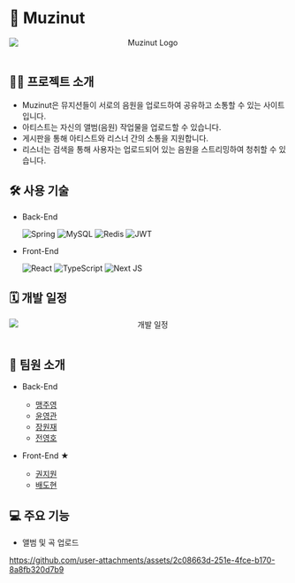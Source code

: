 # 🥜 Muzinut
<div align="center">
  <img src="https://github.com/user-attachments/assets/cf59f839-6527-4b9b-9c3d-4786291621c7" alt="Muzinut Logo" style="display: block; margin: auto;">
</div>
<br>

## 🙌🏻 프로젝트 소개
+ Muzinut은 뮤지션들이 서로의 음원을 업로드하여 공유하고 소통할 수 있는 사이트입니다.
+ 아티스트는 자신의 앨범(음원) 작업물을 업로드할 수 있습니다.
+ 게시판을 통해 아티스트와 리스너 간의 소통을 지원합니다.
+ 리스너는 검색을 통해 사용자는 업로드되어 있는 음원을 스트리밍하여 청취할 수 있습니다.

## 🛠️ 사용 기술
* Back-End
  
  ![Spring](https://img.shields.io/badge/spring-%236DB33F.svg?style=flat&logo=spring&logoColor=white)
  ![MySQL](https://img.shields.io/badge/mysql-4479A1.svg?style=flat&logo=mysql&logoColor=white)
  ![Redis](https://img.shields.io/badge/redis-%23DD0031.svg?style=flat&logo=redis&logoColor=white)
  ![JWT](https://img.shields.io/badge/JWT-black?style=flat&logo=JSON%20web%20tokens)

  
* Front-End

  ![React](https://img.shields.io/badge/react-%2320232a.svg?style=flat&logo=react&logoColor=%2361DAFB)
  ![TypeScript](https://img.shields.io/badge/typescript-%23007ACC.svg?style=flat&logo=typescript&logoColor=white)
  ![Next JS](https://img.shields.io/badge/Next-black?style=flat&logo=next.js&logoColor=white)

## 🗓️ 개발 일정
<div align="center">
  <img src="https://github.com/user-attachments/assets/4f06ac35-2681-47c2-8e00-f0e6854969c5" alt="개발 일정" style="display: block; margin: auto;">
</div>
<br>

## 🖤 팀원 소개
* Back-End
  * [맹주영](https://github.com/MaengJuyoung)
  * [윤영관](https://github.com/yoonyeongkwan)
  * [장원재](https://github.com/won-jae-jang)
  * [전영호](https://github.com/youngho3358)

* Front-End ★
  * [권지원](https://github.com/G1Coding)
  * [배도현](https://github.com/SnowsFE)
 
## 💻 주요 기능
* 앨범 및 곡 업로드

https://github.com/user-attachments/assets/2c08663d-251e-4fce-b170-8a8fb320d7b9


